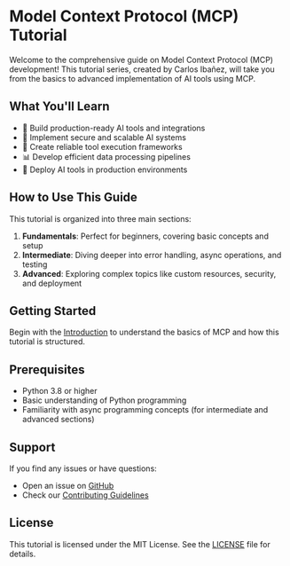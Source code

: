 # Model Context Protocol (MCP) Tutorial

Welcome to the comprehensive guide on Model Context Protocol (MCP) development! This tutorial series, created by Carlos Ibañez, will take you from the basics to advanced implementation of AI tools using MCP.

## What You'll Learn

- 🔧 Build production-ready AI tools and integrations
- 🔐 Implement secure and scalable AI systems
- 🎯 Create reliable tool execution frameworks
- 📊 Develop efficient data processing pipelines
- 🚀 Deploy AI tools in production environments

## How to Use This Guide

This tutorial is organized into three main sections:

1. **Fundamentals**: Perfect for beginners, covering basic concepts and setup
2. **Intermediate**: Diving deeper into error handling, async operations, and testing
3. **Advanced**: Exploring complex topics like custom resources, security, and deployment

## Getting Started

Begin with the [Introduction](fundamentals/01_introduction.ipynb) to understand the basics of MCP and how this tutorial is structured.

## Prerequisites

- Python 3.8 or higher
- Basic understanding of Python programming
- Familiarity with async programming concepts (for intermediate and advanced sections)

## Support

If you find any issues or have questions:
- Open an issue on [GitHub](https://github.com/CarlosIbCu/mcp-tutorial-complete-guide/issues)
- Check our [Contributing Guidelines](https://github.com/CarlosIbCu/mcp-tutorial-complete-guide/blob/main/CONTRIBUTING.md)

## License

This tutorial is licensed under the MIT License. See the [LICENSE](https://github.com/CarlosIbCu/mcp-tutorial-complete-guide/blob/main/LICENSE) file for details. 